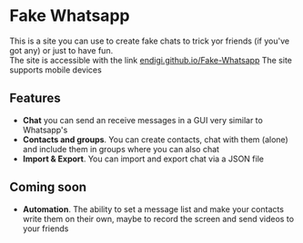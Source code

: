 # Fake Whatsapp
This is a site you can use to create fake chats to trick yor friends (if you've got any) or just to have fun.  
The site is accessible with the link [endigi.github.io/Fake-Whatsapp](endigi.github.io/Fake-Whatsapp)
The site supports mobile devices

## Features
- **Chat** you can send an receive messages in a GUI very similar to Whatsapp's
- **Contacts and groups**. You can create contacts, chat with them (alone) and include them in groups where you can also chat
- **Import & Export**. You can import and export chat via a JSON file

## Coming soon
- **Automation**. The ability to set a message list and make your contacts write them on their own, maybe to record the screen and send videos to your friends
